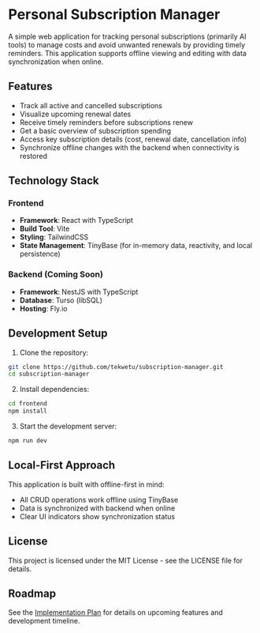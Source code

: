 # Personal Subscription Manager

A simple web application for tracking personal subscriptions (primarily AI tools) to manage costs and avoid unwanted renewals by providing timely reminders. This application supports offline viewing and editing with data synchronization when online.

## Features

- Track all active and cancelled subscriptions
- Visualize upcoming renewal dates
- Receive timely reminders before subscriptions renew
- Get a basic overview of subscription spending
- Access key subscription details (cost, renewal date, cancellation info)
- Synchronize offline changes with the backend when connectivity is restored

## Technology Stack

### Frontend
- **Framework**: React with TypeScript
- **Build Tool**: Vite
- **Styling**: TailwindCSS
- **State Management**: TinyBase (for in-memory data, reactivity, and local persistence)

### Backend (Coming Soon)
- **Framework**: NestJS with TypeScript
- **Database**: Turso (libSQL)
- **Hosting**: Fly.io

## Development Setup

1. Clone the repository:
```bash
git clone https://github.com/tekwetu/subscription-manager.git
cd subscription-manager
```

2. Install dependencies:
```bash
cd frontend
npm install
```

3. Start the development server:
```bash
npm run dev
```

## Local-First Approach

This application is built with offline-first in mind:
- All CRUD operations work offline using TinyBase
- Data is synchronized with backend when online
- Clear UI indicators show synchronization status

## License

This project is licensed under the MIT License - see the LICENSE file for details.

## Roadmap

See the [Implementation Plan](docs/implementation-plan.md) for details on upcoming features and development timeline.